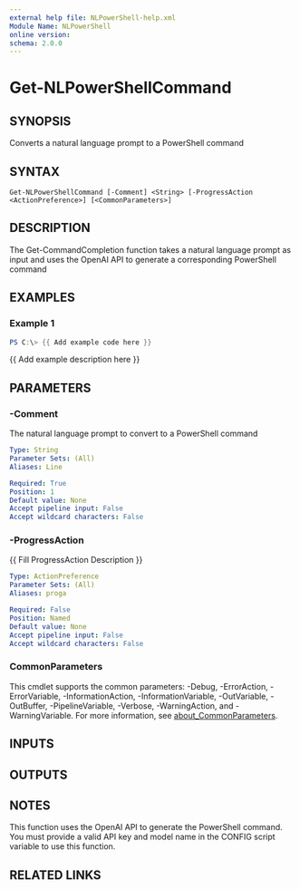 ```yaml
---
external help file: NLPowerShell-help.xml
Module Name: NLPowerShell
online version:
schema: 2.0.0
---
```


# Get-NLPowerShellCommand

## SYNOPSIS
Converts a natural language prompt to a PowerShell command

## SYNTAX

```
Get-NLPowerShellCommand [-Comment] <String> [-ProgressAction <ActionPreference>] [<CommonParameters>]
```

## DESCRIPTION
The Get-CommandCompletion function takes a natural language prompt as input
and uses the OpenAI API to generate a corresponding PowerShell command

## EXAMPLES

### Example 1
```powershell
PS C:\> {{ Add example code here }}
```

{{ Add example description here }}

## PARAMETERS

### -Comment
The natural language prompt to convert to a PowerShell command

```yaml
Type: String
Parameter Sets: (All)
Aliases: Line

Required: True
Position: 1
Default value: None
Accept pipeline input: False
Accept wildcard characters: False
```

### -ProgressAction
{{ Fill ProgressAction Description }}

```yaml
Type: ActionPreference
Parameter Sets: (All)
Aliases: proga

Required: False
Position: Named
Default value: None
Accept pipeline input: False
Accept wildcard characters: False
```

### CommonParameters
This cmdlet supports the common parameters: -Debug, -ErrorAction, -ErrorVariable, -InformationAction, -InformationVariable, -OutVariable, -OutBuffer, -PipelineVariable, -Verbose, -WarningAction, and -WarningVariable. For more information, see [about_CommonParameters](http://go.microsoft.com/fwlink/?LinkID=113216).

## INPUTS

## OUTPUTS

## NOTES
This function uses the OpenAI API to generate the PowerShell command.
You must provide a valid API key and model name in the CONFIG script variable to use this function.

## RELATED LINKS
